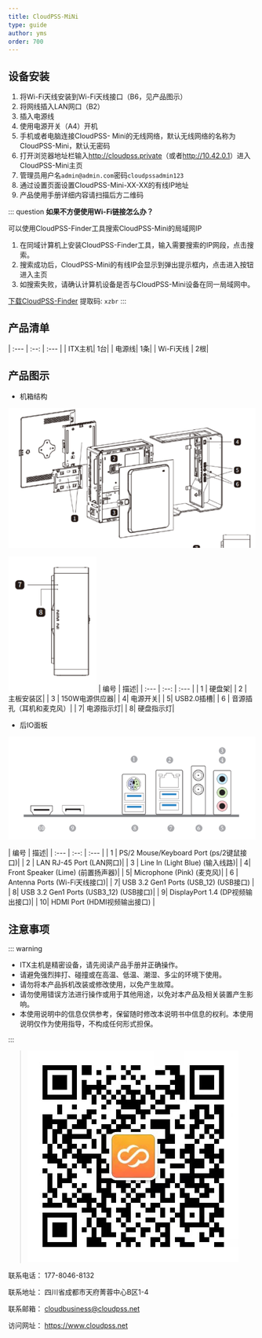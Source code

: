 ```yaml
---
title: CloudPSS-MiNi
type: guide
author: yms
order: 700
---
```



## 设备安装
1. 将Wi-Fi天线安装到Wi-Fi天线接口（B6，见产品图示）
2. 将网线插入LAN网口（B2）
3. 插入电源线 
4. 使用电源开关（A4）开机
5. 手机或者电脑连接CloudPSS- Mini的无线网络，默认无线网络的名称为 CloudPSS-Mini，默认无密码
6. 打开浏览器地址栏输入<http://cloudpss.private>（或者<http://10.42.0.1>）进入CloudPSS-Mini主页
7. 管理员用户名`admin@admin.com`密码`cloudpssadmin123`
8. 通过设置页面设置CloudPSS-Mini-XX-XX的有线IP地址
9. 产品使用手册详细内容请扫描后方二维码
    
  ::: question
**如果不方便使用Wi-Fi链接怎么办？**

可以使用CloudPSS-Finder工具搜索CloudPSS-Mini的局域网IP
1. 在同域计算机上安装CloudPSS-Finder工具，输入需要搜索的IP网段，点击搜索。 
2. 搜索成功后，CloudPSS-Mini的有线IP会显示到弹出提示框内，点击进入按钮进入主页
3. 如搜索失败，请确认计算机设备是否与CloudPSS-Mini设备在同一局域网中。
  
 [下载CloudPSS-Finder](https://pan.baidu.com/s/1MSoWOym-fwkaSQKdwifCmA) 提取码: `xzbr`
:::
## 产品清单
| :--- | :--:  | :--- |
|  	ITX主机| 	1台|
| 	电源线| 	1条|
| 	Wi-Fi天线	| 2根|


## 产品图示
* 机箱结构

![机箱图示](manual/1.png "机箱图示")

![前板图示](manual/2.png "机箱前板图示")
|  	编号 |  描述|
| :--- | :--:  | :--- |
|  	1 | 	硬盘架|
| 	2 | 	主板安装区|
| 	3 | 150W电源供应器|
|  	4| 	电源开关|
| 	5| 	 USB2.0插槽|
| 	6	| 音源插孔（耳机和麦克风）|
|  	7| 	电源指示灯|
| 	8| 	硬盘指示灯|

* 后IO面板
  
![IO板](manual/3.png "Io板")

|  	编号 |  描述|
| :--- | :--:  | :--- |
|  	1 | 	PS/2 Mouse/Keyboard Port (ps/2键鼠接口)|
| 	2 | 	LAN RJ-45 Port (LAN网口)|
| 	3 | Line In (Light Blue)  (输入线路)|
|  	4| 	Front Speaker (Lime)  (前置扬声器)|
| 	5| 	Microphone (Pink)  (麦克风)|
| 	6	| Antenna Ports (Wi-Fi天线接口)|
|  	7| 	USB 3.2 Gen1 Ports (USB_12) (USB接口) |
| 	8| 	USB 3.2 Gen1 Ports (USB3_12) (USB接口)|
| 	9| 	DisplayPort 1.4 (DP视频输出接口)|
| 	10| 	HDMI Port (HDMI视频输出接口) |

## 注意事项
  ::: warning
+ ITX主机是精密设备，请先阅读产品手册并正确操作。
+ 请避免强烈摔打、碰撞或在高温、低温、潮湿、多尘的环境下使用。
+ 请勿将本产品拆机改装或修改使用，以免产生故障。
+ 请勿使用错误方法进行操作或用于其他用途，以免对本产品及相关装置产生影响。
+ 本使用说明中的信息仅供参考，保留随时修改本说明书中信息的权利。本使用说明仅作为使用指导，不构成任何形式担保。
  
:::






> ![CloudPSS公众号](manual/5.png "CloudPSS公众号")


联系电话：
177-8046-8132

联系地址：
四川省成都市天府菁蓉中心B区1-4

联系邮箱：
cloudbusiness@cloudpss.net

访问网址：
<https://www.cloudpss.net>   


<style>
article  blockquote[data-source-line = '86'] {
    all: initial !important
  }
article blockquote[data-source-line = '86'] img {
    height: 200px;
}
article div[class~='question'] > p:last-of-type > a {
  display: inline-block;
  text-align: center;
  transition: all .5s ease;
  background: #4285f4;
  padding: 5px;
  width: 200px;
  color: #fff !important;
  box-shadow: 0 0 2px #999;
  border-radius: 1px;
}
</style>